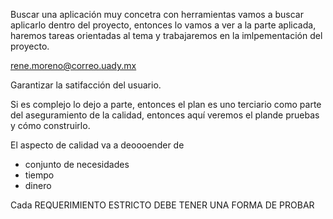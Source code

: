 Buscar una aplicación muy concetra con herramientas vamos a buscar aplicarlo dentro del proyecto, entonces lo vamos a ver a la parte 
aplicada, haremos tareas orientadas al tema y trabajaremos en la imlpementación del proyecto.


rene.moreno@correo.uady.mx

Garantizar la satifacción del usuario.

Si es complejo lo dejo a parte, entonces el plan es uno terciario como parte
del aseguramiento de la calidad, entonces aquí veremos el plande pruebas y 
cómo construirlo.

El aspecto de calidad va a deoooender de 
- conjunto de necesidades
- tiempo
- dinero

Cada REQUERIMIENTO ESTRICTO DEBE TENER UNA FORMA DE PROBAR